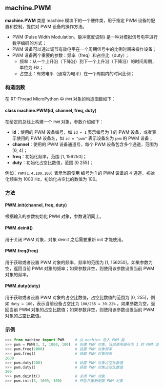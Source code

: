 ## machine.PWM

**machine.PWM** 类是 machine 模块下的一个硬件类，用于指定 PWM 设备的配置和控制，提供对 PWM 设备的操作方法。

- PWM (Pulse Width Modulation，脉冲宽度调制)  是一种对模拟信号电平进行数字编码的方式；
- PWM 设备可以通过调节有效电平在一个周期信号中的比例时间来操作设备；
- PWM 设备两个重要的参数：频率（freq）和占空比（duty）；
  - 频率：从一个上升沿（下降沿）到下一个上升沿（下降沿）的时间周期，单位为 Hz；
  - 占空比：有效电平（通常为电平）在一个周期内的时间比例；

### 构造函数

在 RT-Thread MicroPython 中 `PWM` 对象的构造函数如下：

#### **class machine.PWM**(id, channel, freq, duty)

在给定的总线上构建一个 `PWM` 对象，参数介绍如下：

- **id**：使用的 PWM 设备编号，如  `id = 1` 表示编号为 1 的 PWM 设备，或者表示使用的 PWM 设备名，如 `id = "pwm"` 表示设备名为 `pwm` 的 PWM 设备；
- **channel**：使用的 PWM 设备通道号，每个 PWM 设备包含多个通道，范围为 [0, 4]；
- **freq**：初始化频率，范围 [1, 156250]；
- **duty**：初始化占空比数值，范围 [0 255]；

例如：`PWM(1,4,100,100)` 表示当前使用 编号为 1 的 PWM 设备的 4 通道，初始化频率为 1000 Hz，初始化占空比的数值为 100。

### 方法

#### **PWM.init**(channel, freq, duty)

根据输入的参数初始化 PWM 对象，参数说明同上。

#### **PWM.deinit**()

用于关闭 PWM 对象，对象 deinit 之后需要重新 init 才能使用。

#### **PWM.freq**(freq)

用于获取或者设置 PWM 对象的频率，频率的范围为 [1, 156250]。如果参数为空，返回当前 PWM 对象的频率；如果参数非空，则使用该参数设置当前 PWM 对象的频率。

#### **PWM.duty**(duty)

用于获取或者设置 PWM 对象的占空比数值，占空比数值的范围为 [0, 255]，例如 `duty = 100`，表示当前设备占空比为 `100/255 = 39.22%` 。如果参数为空，返回当前 PWM 对象的占空比数值；如果参数非空，则使用该参数设置当前 PWM 对象的占空比数值。

### 示例

``` python
>>> from machine import PWM     # 从 machine 导入 PWM 类
>>> pwm = PWM(3, 3, 1000, 100)  # 创建 PWM 对象，当前使用编号为 1 的 PWM 设备的 4 通道，初始化的频率为 1000Hz，占空比数值为 100（占空比为 100/255 = 39.22%）
>>> pwm.freq(2000)              # 设置 PWM 对象频率
>>> pwm.freq()                  # 获取 PWM 对象频率
2000
>>> pwm.duty(200)               # 设置 PWM 对象占空比数值
>>> pwm.duty()                  # 获取 PWM 对象占空比数值
200
>>> pwm.deinit()                # 关闭 PWM 对象
>>> pwm.init(3, 1000, 100)      # 开启并重新配置 PWM 对象
```